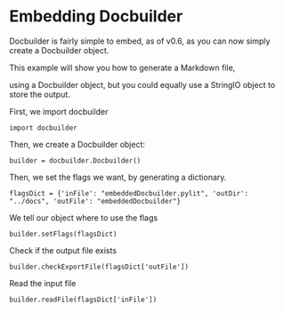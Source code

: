 # Embedding Docbuilder

Docbuilder is fairly simple to embed, as of v0.6, as you can now simply create a Docbuilder object.

This example will show you how to generate a Markdown file,

using a Docbuilder object, but you could equally use a StringIO object to store the output.

First, we import docbuilder


```
import docbuilder
```
Then, we create a Docbuilder object:


```
builder = docbuilder.Docbuilder()
```
Then, we set the flags we want, by generating a dictionary.


```
flagsDict = {'inFile': "embeddedDocbuilder.pylit", 'outDir': "../docs", 'outFile': "embeddedDocbuilder"}
```
We tell our object where to use the flags


```
builder.setFlags(flagsDict)
```
Check if the output file exists


```
builder.checkExportFile(flagsDict['outFile'])
```
Read the input file


```
builder.readFile(flagsDict['inFile'])
```

